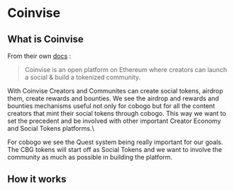# Coinvise

## What is Coinvise

From their own [docs](https://coinvise.notion.site/About-5fb7ccf93bbe4257bde71a5be73537be) :

> Coinvise is an open platform on Ethereum where creators can launch a social & build a tokenized community.

With Coinvise Creators and Communites can create social tokens, airdrop them, create rewards and bounties. We see the airdrop and rewards and bounties mechanisms useful not only for cobogo but for all the content creators that mint their social tokens through cobogo. This way we want to set the precedent and be involved with other important Creator Economy and Social Tokens platforms.\


For cobogo we see the Quest system being really important for our goals. The CBG tokens will start off as Social Tokens and we want to involve the community as much as possible in building the platform.&#x20;

## How it works
